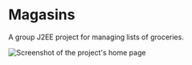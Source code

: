 # Magasins
A group J2EE project for managing lists of groceries.

![Screenshot of the project's home page](https://i.ibb.co/NnR4QHt/Untitled.png)
